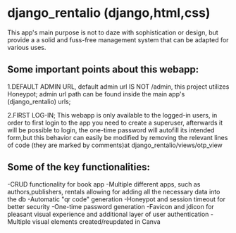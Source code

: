 # django_rentalio (django,html,css)
This app's main purpose is not to daze with sophistication or design, but provide a a solid and fuss-free management system that can be adapted for various uses. 




## Some important points about this webapp:
1.DEFAULT ADMIN URL, default admin url IS NOT /admin, this project utilizes Honeypot; admin url path can be found inside the main app's (django_rentalio) urls;

2.FIRST LOG-IN; This webapp is only available to the logged-in users, in order to first login to the app you need to create a superuser, afterwards it will be possible to login, the one-time password will autofill its intended form,but this behavior can easily be modified by removing the relevant lines of code (they are marked by comments)at django_rentalio/views/otp_view



## Some of the key functionalities:
-CRUD functionality for book app
-Multiple different apps, such as authors,publishers, rentals allowing for adding all the necessary data into the db
-Automatic "qr code" generation
-Honeypot and session timeout for better security
-One-time password generation
-Favicon and jdicon for pleasant visual experience and additional layer of user authentication
-Multiple visual elements created/reupdated in Canva
